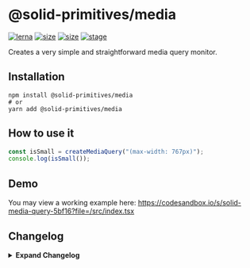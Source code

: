 # @solid-primitives/media

[![lerna](https://img.shields.io/badge/maintained%20with-lerna-cc00ff.svg?style=for-the-badge)](https://lerna.js.org/)
[![size](https://img.shields.io/bundlephobia/minzip/@solid-primitives/media?style=for-the-badge)](https://bundlephobia.com/package/@solid-primitives/media)
[![size](https://img.shields.io/npm/v/@solid-primitives/media?style=for-the-badge)](https://www.npmjs.com/package/@solid-primitives/media)
[![stage](https://img.shields.io/endpoint?style=for-the-badge&url=https%3A%2F%2Fraw.githubusercontent.com%2Fdavedbase%2Fsolid-primitives%2Fstage-badges%2Fassets%2Fbadges%2Fstage-3.json)](https://github.com/davedbase/solid-primitives#contribution-process)

Creates a very simple and straightforward media query monitor.

## Installation

```
npm install @solid-primitives/media
# or
yarn add @solid-primitives/media
```

## How to use it

```ts
const isSmall = createMediaQuery("(max-width: 767px)");
console.log(isSmall());
```

## Demo

You may view a working example here: https://codesandbox.io/s/solid-media-query-5bf16?file=/src/index.tsx

## Changelog

<details>
<summary><b>Expand Changelog</b></summary>

0.0.100

Initial release.

1.0.0

Shipped first stable version.

1.1.6

Published with CJS and SSR support.

</details>
